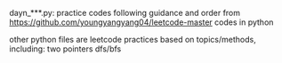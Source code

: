 dayn_***.py: 
practice codes following guidance and order from https://github.com/youngyangyang04/leetcode-master
codes in python

other python files are leetcode practices based on topics/methods, including:
two pointers
dfs/bfs
